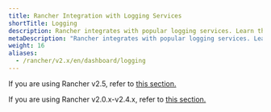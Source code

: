 ```yaml
---
title: Rancher Integration with Logging Services
shortTitle: Logging
description: Rancher integrates with popular logging services. Learn the requirements and benefits of integrating with logging services, and enable logging on your cluster.
metaDescription: "Rancher integrates with popular logging services. Learn the requirements and benefits of integrating with logging services, and enable logging on your cluster."
weight: 16
aliases:
  - /rancher/v2.x/en/dashboard/logging
---
```



If you are using Rancher v2.5, refer to [this section.](./v2.5)

If you are using Rancher v2.0.x-v2.4.x, refer to [this section.](./v2.0.x-v2.4.x)